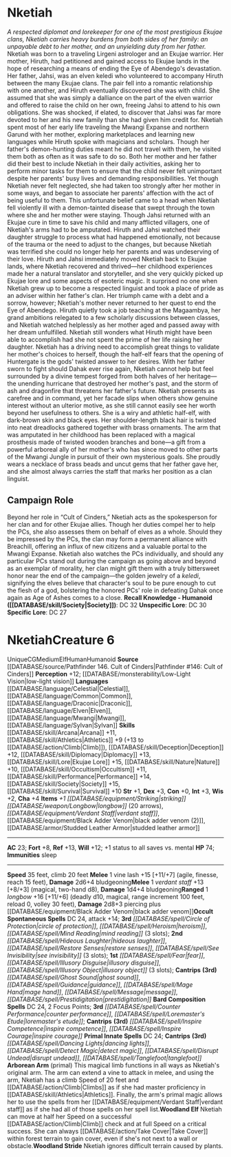 ﻿---
ac: '23'
alignment: CG
all_resistance: null
burrow_speed: null
charisma: '+4'
climb_speed: '20'
constitution: '+0'
creature_ability:
- Arborean Arm
- Woodland Elf
- Woodland Stride
creature_family: null
description: "<i>A respected diplomat and lorekeeper for one of the most prestigious\
  \ Ekujae clans, Nketiah carries heavy burdens from both sides of her family: an\
  \ unpayable debt to her mother, and an unyielding duty from her father.</i><br/><br/>\
  \ Nketiah was born to a traveling Lirgeni astrologer and an Ekujae warrior. Her\
  \ mother, Hiruth, had petitioned and gained access to Ekujae lands in the hope of\
  \ researching a means of ending the Eye of Abendego's devastation. Her father, Jahsi,\
  \ was an elven keledi who volunteered to accompany Hiruth between the many Ekujae\
  \ clans. The pair fell into a romantic relationship with one another, and Hiruth\
  \ eventually discovered she was with child. She assumed that she was simply a dalliance\
  \ on the part of the elven warrior and offered to raise the child on her own, freeing\
  \ Jahsi to attend to his own obligations. She was shocked, if elated, to discover\
  \ that Jahsi was far more devoted to her and his new family than she had given him\
  \ credit for.<br/><br/> Nketiah spent most of her early life traveling the Mwangi\
  \ Expanse and northern Garund with her mother, exploring marketplaces and learning\
  \ new languages while Hiruth spoke with magicians and scholars. Though her father's\
  \ demon-hunting duties meant he did not travel with them, he visited them both as\
  \ often as it was safe to do so. Both her mother and her father did their best to\
  \ include Nketiah in their daily activities, asking her to perform minor tasks for\
  \ them to ensure that the child never felt unimportant despite her parents' busy\
  \ lives and demanding responsibilities.<br/><br/> Yet though Nketiah never felt\
  \ neglected, she had taken too strongly after her mother in some ways, and began\
  \ to associate her parents' affection with the act of being useful to them. This\
  \ unfortunate belief came to a head when Nketiah fell violently ill with a demon-tainted\
  \ disease that swept through the town where she and her mother were staying. Though\
  \ Jahsi returned with an Ekujae cure in time to save his child and many afflicted\
  \ villagers, one of Nketiah's arms had to be amputated. Hiruth and Jahsi watched\
  \ their daughter struggle to process what had happened emotionally, not because\
  \ of the trauma or the need to adjust to the changes, but because Nketiah was terrified\
  \ she could no longer help her parents and was undeserving of their love.<br/><br/>\
  \ Hiruth and Jahsi immediately moved Nketiah back to Ekujae lands, where Nketiah\
  \ recovered and thrived\u2014her childhood experiences made her a natural translator\
  \ and storyteller, and she very quickly picked up Ekujae lore and some aspects of\
  \ esoteric magic. It surprised no one when Nketiah grew up to become a respected\
  \ linguist and took a place of pride as an adviser within her father's clan. Her\
  \ triumph came with a debt and a sorrow, however; Nketiah's mother never returned\
  \ to her quest to end the Eye of Abendego. Hiruth quietly took a job teaching at\
  \ the Magaambya, her grand ambitions relegated to a few scholarly discussions between\
  \ classes, and Nketiah watched helplessly as her mother aged and passed away with\
  \ her dream unfulfilled.<br/><br/> Nketiah still wonders what Hiruth might have\
  \ been able to accomplish had she not spent the prime of her life raising her daughter.\
  \ Nketiah has a driving need to accomplish great things to validate her mother's\
  \ choices to herself, though the half-elf fears that the opening of Huntergate is\
  \ the gods' twisted answer to her desires. With her father sworn to fight should\
  \ Dahak ever rise again, Nketiah cannot help but feel surrounded by a divine tempest\
  \ forged from both halves of her heritage\u2014the unending hurricane that destroyed\
  \ her mother's past, and the storm of ash and dragonfire that threatens her father's\
  \ future.<br/><br/> Nketiah presents as carefree and in command, yet her facade\
  \ slips when others show genuine interest without an ulterior motive, as she still\
  \ cannot easily see her worth beyond her usefulness to others. She is a wiry and\
  \ athletic half-elf, with dark-brown skin and black eyes. Her shoulder-length black\
  \ hair is twisted into neat dreadlocks gathered together with brass ornaments. The\
  \ arm that was amputated in her childhood has been replaced with a magical prosthesis\
  \ made of twisted wooden branches and bone\u2014a gift from a powerful arboreal\
  \ ally of her mother's who has since moved to other parts of the Mwangi Jungle in\
  \ pursuit of their own mysterious goals. She proudly wears a necklace of brass beads\
  \ and uncut gems that her father gave her, and she almost always carries the staff\
  \ that marks her position as a clan linguist."
dexterity: '+3'
element: null
fly_speed: null
fortitude: '+8'
hp: '74'
id: '1547'
immunity:
- '[[DATABASE/trait/Sleep|sleep]]'
intelligence: '+3'
land_speed: '35'
language:
- '[[DATABASE/language/Celestial|Celestial]]'
- '[[DATABASE/language/Common|Common]]'
- '[[DATABASE/language/Draconic|Draconic]]'
- '[[DATABASE/language/Elven|Elven]]'
- '[[DATABASE/language/Mwangi|Mwangi]]'
- '[[DATABASE/language/Sylvan|Sylvan]]'
level: '6'
max_speed: '35'
name: Nketiah
perception: '+12'
rarity: Unique
reflex: '+13'
resistance: null
rus_type_level: null
sense:
- '[[DATABASE/monsterability/Low-Light Vision|low-light vision]]'
size: Medium
skill:
- '[[DATABASE/skill/Arcana|Arcana]] +11'
- '[[DATABASE/skill/Athletics|Athletics]] +9'
- '[[DATABASE/skill/Deception|Deception]] +12'
- '[[DATABASE/skill/Diplomacy|Diplomacy]] +13'
- '[[DATABASE/skill/Lore|EkujaeLore]] +15'
- '[[DATABASE/skill/Nature|Nature]] +10'
- '[[DATABASE/skill/Occultism|Occultism]] +11'
- '[[DATABASE/skill/Performance|Performance]] +14'
- '[[DATABASE/skill/Society|Society]] +15'
- '[[DATABASE/skill/Survival|Survival]] +10'
source: '[[DATABASE/source/Pathfinder 146. Cult of Cinders|Pathfinder #146: Cult of
  Cinders]]'
speed:
- 35 feet
- climb 20 feet
spell:
- '[[DATABASE/spell/Circle of Protection|Circle of Protection]]'
- '[[DATABASE/spell/Counter Performance|Counter Performance]]'
- '[[DATABASE/spell/Dancing Lights|Dancing Lights]]'
- '[[DATABASE/spell/Detect Magic|Detect Magic]]'
- '[[DATABASE/spell/Disrupt Undead|Disrupt Undead]]'
- '[[DATABASE/spell/Fear|Fear]]'
- '[[DATABASE/spell/Ghost Sound|Ghost Sound]]'
- '[[DATABASE/spell/Guidance|Guidance]]'
- '[[DATABASE/spell/Heroism|Heroism]]'
- '[[DATABASE/spell/Hideous Laughter|Hideous Laughter]]'
- '[[DATABASE/spell/Illusory Disguise|Illusory Disguise]]'
- '[[DATABASE/spell/Illusory Object|Illusory Object]]'
- '[[DATABASE/spell/Inspire Competence|Inspire Competence]]'
- '[[DATABASE/spell/Inspire Courage|Inspire Courage]]'
- '[[DATABASE/spell/Loremaster''s Etude|Loremaster''s Etude]]'
- '[[DATABASE/spell/Mage Hand|Mage Hand]]'
- '[[DATABASE/spell/Message|Message]]'
- '[[DATABASE/spell/Mind Reading|Mind Reading]]'
- '[[DATABASE/spell/Prestidigitation|Prestidigitation]]'
- '[[DATABASE/spell/Restore Senses|Restore Senses]]'
- '[[DATABASE/spell/See Invisibility|See Invisibility]]'
- '[[DATABASE/spell/Tanglefoot|Tanglefoot]]'
strength: '+1'
strength_req: '1'
strongest_save:
- Reflex
swim_speed: null
trait:
- '[[DATABASE/trait/Elf|Elf]]'
- '[[DATABASE/trait/Human|Human]]'
- '[[DATABASE/trait/Humanoid|Humanoid]]'
- '[[DATABASE/trait/Unique|Unique]]'
type: Creature
vision: Low-light vision
weakest_save:
- Fortitude
weakness: null
will: '+12'
wisdom: '+2'

---
# Nketiah

_A respected diplomat and lorekeeper for one of the most prestigious Ekujae clans, Nketiah carries heavy burdens from both sides of her family: an unpayable debt to her mother, and an unyielding duty from her father._
 Nketiah was born to a traveling Lirgeni astrologer and an Ekujae warrior. Her mother, Hiruth, had petitioned and gained access to Ekujae lands in the hope of researching a means of ending the Eye of Abendego's devastation. Her father, Jahsi, was an elven keledi who volunteered to accompany Hiruth between the many Ekujae clans. The pair fell into a romantic relationship with one another, and Hiruth eventually discovered she was with child. She assumed that she was simply a dalliance on the part of the elven warrior and offered to raise the child on her own, freeing Jahsi to attend to his own obligations. She was shocked, if elated, to discover that Jahsi was far more devoted to her and his new family than she had given him credit for.
 Nketiah spent most of her early life traveling the Mwangi Expanse and northern Garund with her mother, exploring marketplaces and learning new languages while Hiruth spoke with magicians and scholars. Though her father's demon-hunting duties meant he did not travel with them, he visited them both as often as it was safe to do so. Both her mother and her father did their best to include Nketiah in their daily activities, asking her to perform minor tasks for them to ensure that the child never felt unimportant despite her parents' busy lives and demanding responsibilities.
 Yet though Nketiah never felt neglected, she had taken too strongly after her mother in some ways, and began to associate her parents' affection with the act of being useful to them. This unfortunate belief came to a head when Nketiah fell violently ill with a demon-tainted disease that swept through the town where she and her mother were staying. Though Jahsi returned with an Ekujae cure in time to save his child and many afflicted villagers, one of Nketiah's arms had to be amputated. Hiruth and Jahsi watched their daughter struggle to process what had happened emotionally, not because of the trauma or the need to adjust to the changes, but because Nketiah was terrified she could no longer help her parents and was undeserving of their love.
 Hiruth and Jahsi immediately moved Nketiah back to Ekujae lands, where Nketiah recovered and thrived—her childhood experiences made her a natural translator and storyteller, and she very quickly picked up Ekujae lore and some aspects of esoteric magic. It surprised no one when Nketiah grew up to become a respected linguist and took a place of pride as an adviser within her father's clan. Her triumph came with a debt and a sorrow, however; Nketiah's mother never returned to her quest to end the Eye of Abendego. Hiruth quietly took a job teaching at the Magaambya, her grand ambitions relegated to a few scholarly discussions between classes, and Nketiah watched helplessly as her mother aged and passed away with her dream unfulfilled.
 Nketiah still wonders what Hiruth might have been able to accomplish had she not spent the prime of her life raising her daughter. Nketiah has a driving need to accomplish great things to validate her mother's choices to herself, though the half-elf fears that the opening of Huntergate is the gods' twisted answer to her desires. With her father sworn to fight should Dahak ever rise again, Nketiah cannot help but feel surrounded by a divine tempest forged from both halves of her heritage—the unending hurricane that destroyed her mother's past, and the storm of ash and dragonfire that threatens her father's future.
 Nketiah presents as carefree and in command, yet her facade slips when others show genuine interest without an ulterior motive, as she still cannot easily see her worth beyond her usefulness to others. She is a wiry and athletic half-elf, with dark-brown skin and black eyes. Her shoulder-length black hair is twisted into neat dreadlocks gathered together with brass ornaments. The arm that was amputated in her childhood has been replaced with a magical prosthesis made of twisted wooden branches and bone—a gift from a powerful arboreal ally of her mother's who has since moved to other parts of the Mwangi Jungle in pursuit of their own mysterious goals. She proudly wears a necklace of brass beads and uncut gems that her father gave her, and she almost always carries the staff that marks her position as a clan linguist.

## Campaign Role

Beyond her role in “Cult of Cinders,” Nketiah acts as the spokesperson for her clan and for other Ekujae allies. Though her duties compel her to help the PCs, she also assesses them on behalf of elves as a whole. Should they be impressed by the PCs, the clan may form a permanent alliance with Breachill, offering an influx of new citizens and a valuable portal to the Mwangi Expanse. Nketiah also watches the PCs individually, and should any particular PCs stand out during the campaign as going above and beyond as an exemplar of morality, her clan might gift them with a truly bittersweet honor near the end of the campaign—the golden jewelry of a _keledi_, signifying the elves believe that character's soul to be pure enough to cut the flesh of a god, bolstering the honored PCs' role in defeating Dahak once again as Age of Ashes comes to a close.
**Recall Knowledge - Humanoid ([[DATABASE/skill/Society|Society]])**: DC 32
**Unspecific Lore**: DC 30
**Specific Lore**: DC 27

# Nketiah<span class="item-type">Creature 6</span>

<span class="trait-unique item-trait">Unique</span><span class="trait-alignment item-trait">CG</span><span class="trait-size item-trait">Medium</span><span class="item-trait">Elf</span><span class="item-trait">Human</span><span class="item-trait">Humanoid</span>
**Source** [[DATABASE/source/Pathfinder 146. Cult of Cinders|Pathfinder #146: Cult of Cinders]]
**Perception** +12; [[DATABASE/monsterability/Low-Light Vision|low-light vision]]
**Languages** [[DATABASE/language/Celestial|Celestial]], [[DATABASE/language/Common|Common]], [[DATABASE/language/Draconic|Draconic]], [[DATABASE/language/Elven|Elven]], [[DATABASE/language/Mwangi|Mwangi]], [[DATABASE/language/Sylvan|Sylvan]]
**Skills** [[DATABASE/skill/Arcana|Arcana]] +11, [[DATABASE/skill/Athletics|Athletics]] +9 (+13 to [[DATABASE/action/Climb|Climb]]), [[DATABASE/skill/Deception|Deception]] +12, [[DATABASE/skill/Diplomacy|Diplomacy]] +13, [[DATABASE/skill/Lore|Ekujae Lore]] +15, [[DATABASE/skill/Nature|Nature]] +10, [[DATABASE/skill/Occultism|Occultism]] +11, [[DATABASE/skill/Performance|Performance]] +14, [[DATABASE/skill/Society|Society]] +15, [[DATABASE/skill/Survival|Survival]] +10
**Str** +1, **Dex** +3, **Con** +0, **Int** +3, **Wis** +2, **Cha** +4
**Items** _+1 [[DATABASE/equipment/Striking|striking]] [[DATABASE/weapon/Longbow|longbow]]_ (20 arrows), _[[DATABASE/equipment/Verdant Staff|verdant staff]]_, [[DATABASE/equipment/Black Adder Venom|black adder venom (2)]], [[DATABASE/armor/Studded Leather Armor|studded leather armor]]

---
**AC** 23; **Fort** +8, **Ref** +13, **Will** +12; +1 status to all saves vs. mental
**HP** 74; **Immunities** sleep

---
**Speed** 35 feet, climb 20 feet
<span class="in-box-ability">**Melee** <span class="action-icon">1</span> vine lash +15 [+11/+7] (agile, finesse, reach 15 feet), **Damage** 2d6+4 bludgeoning</span><span class="in-box-ability">**Melee** <span class="action-icon">1</span> _verdant staff_ +13 [+8/+3] (magical, two-hand d8), **Damage** 1d4+4 bludgeoning</span><span class="in-box-ability">**Ranged** <span class="action-icon">1</span> _longbow_ +16 [+11/+6] (deadly d10, magical, range increment 100 feet, reload 0, volley 30 feet), **Damage** 2d8+3 piercing plus [[DATABASE/equipment/Black Adder Venom|black adder venom]]</span>**Occult Spontaneous Spells** DC 24, attack +14; **3rd** _[[DATABASE/spell/Circle of Protection|circle of protection]]_, _[[DATABASE/spell/Heroism|heroism]]_, _[[DATABASE/spell/Mind Reading|mind reading]]_ (3 slots); **2nd** _[[DATABASE/spell/Hideous Laughter|hideous laughter]]_, _[[DATABASE/spell/Restore Senses|restore senses]]_, _[[DATABASE/spell/See Invisibility|see invisibility]]_ (3 slots); **1st** _[[DATABASE/spell/Fear|fear]]_, _[[DATABASE/spell/Illusory Disguise|illusory disguise]]_, _[[DATABASE/spell/Illusory Object|illusory object]]_ (3 slots); **Cantrips** **(3rd)** _[[DATABASE/spell/Ghost Sound|ghost sound]]_, _[[DATABASE/spell/Guidance|guidance]]_, _[[DATABASE/spell/Mage Hand|mage hand]]_, _[[DATABASE/spell/Message|message]]_, _[[DATABASE/spell/Prestidigitation|prestidigitation]]_
**Bard Composition Spells** DC 24, 2 Focus Points; **3rd** _[[DATABASE/spell/Counter Performance|counter performance]]_, _[[DATABASE/spell/Loremaster's Etude|loremaster's etude]]_; **Cantrips** **(3rd)** _[[DATABASE/spell/Inspire Competence|inspire competence]]_, _[[DATABASE/spell/Inspire Courage|inspire courage]]_
**Primal Innate Spells** DC 24; **Cantrips** **(3rd)** _[[DATABASE/spell/Dancing Lights|dancing lights]]_, _[[DATABASE/spell/Detect Magic|detect magic]]_, _[[DATABASE/spell/Disrupt Undead|disrupt undead]]_, _[[DATABASE/spell/Tanglefoot|tanglefoot]]_
<span class="in-box-ability">**Arborean Arm** (primal) This magical limb functions in all ways as Nketiah's original arm. The arm can extend a vine to attack in melee, and using the arm, Nketiah has a climb Speed of 20 feet and [[DATABASE/action/Climb|Climbs]] as if she had master proficiency in [[DATABASE/skill/Athletics|Athletics]]. Finally, the arm's primal magic allows her to use the spells from her [[DATABASE/equipment/Verdant Staff|verdant staff]] as if she had all of those spells on her spell list.</span><span class="in-box-ability">**Woodland Elf** Nketiah can move at half her Speed on a successful [[DATABASE/action/Climb|Climb]] check and at full Speed on a critical success. She can always [[DATABASE/action/Take Cover|Take Cover]] within forest terrain to gain cover, even if she's not next to a wall or obstacle.</span><span class="in-box-ability">**Woodland Stride** Nketiah ignores difficult terrain caused by plants.</span>